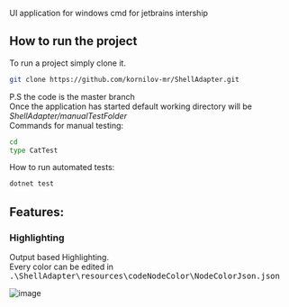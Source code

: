 UI application for windows cmd for jetbrains intership

## How to run the project

To run a project simply clone it.

```bash
git clone https://github.com/kornilov-mr/ShellAdapter.git
```
P.S the code is the master branch <br>
Once the application has started default working directory will be *ShellAdapter/manualTestFolder* <br>
Commands for manual testing:
```bash
cd
type CatTest

```
How to run automated tests:
```bash
dotnet test
```

## Features:
### Highlighting

Output based Highlighting. <br>
Every color can be edited in <kbd>.\ShellAdapter\resources\codeNodeColor\NodeColorJson.json</kbd>

![image](https://github.com/user-attachments/assets/993249ee-5b04-4d81-bafc-6c9ef9643978)

